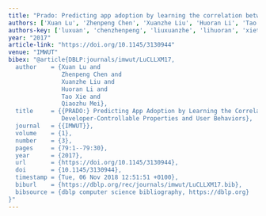 ```yaml
---
title: "Prado: Predicting app adoption by learning the correlation between developer-controllable properties and user behaviors"
authors: ['Xuan Lu', 'Zhenpeng Chen', 'Xuanzhe Liu', 'Huoran Li', 'Tao Xie 0001', 'Qiaozhu Mei']
authors-key: ['luxuan', 'chenzhenpeng', 'liuxuanzhe', 'lihuoran', 'xietao', 'meiqiaozhu']
year: "2017"
article-link: "https://doi.org/10.1145/3130944"
venue: "IMWUT"
bibex: "@article{DBLP:journals/imwut/LuCLLXM17,
  author    = {Xuan Lu and
               Zhenpeng Chen and
               Xuanzhe Liu and
               Huoran Li and
               Tao Xie and
               Qiaozhu Mei},
  title     = {{PRADO:} Predicting App Adoption by Learning the Correlation between
               Developer-Controllable Properties and User Behaviors},
  journal   = {{IMWUT}},
  volume    = {1},
  number    = {3},
  pages     = {79:1--79:30},
  year      = {2017},
  url       = {https://doi.org/10.1145/3130944},
  doi       = {10.1145/3130944},
  timestamp = {Tue, 06 Nov 2018 12:51:51 +0100},
  biburl    = {https://dblp.org/rec/journals/imwut/LuCLLXM17.bib},
  bibsource = {dblp computer science bibliography, https://dblp.org}
}"
---
```

